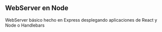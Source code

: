 ## WebServer en Node

WebServer básico hecho en Express desplegando aplicaciones de React y Node o Handlebars